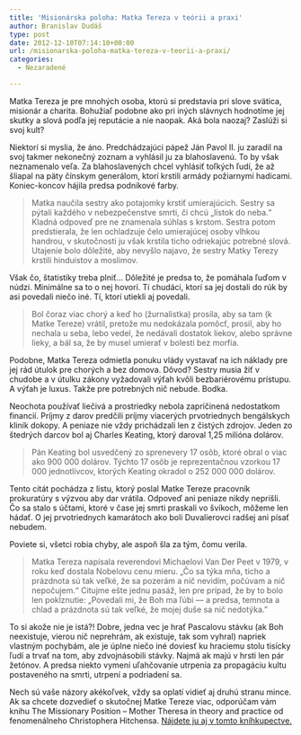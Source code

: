 ```yaml
---
title: 'Misionárska poloha: Matka Tereza v teórii a praxi'
author: Branislav Dudáš
type: post
date: 2012-12-10T07:14:10+00:00
url: /misionarska-poloha-matka-tereza-v-teorii-a-praxi/
categories:
  - Nezaradené

---
```

Matka Tereza je pre mnohých osoba, ktorú si predstavia pri slove svätica, misionár a charita. Bohužiaľ podobne ako pri iných slávnych hodnotíme jej skutky a slová podľa jej reputácie a nie naopak. Aká bola naozaj? Zaslúži si svoj kult?<!--more-->

Niektorí si myslia, že áno. Predchádzajúci pápež Ján Pavol II. ju zaradil na svoj takmer nekonečný zoznam a vyhlásil ju za blahoslavenú. To by však neznamenalo veľa. Za blahoslavených chcel vyhlásiť toľkých ľudí, že až šliapal na päty čínskym generálom, ktorí krstili armády požiarnymi hadicami. Koniec-koncov hájila predsa podnikové farby.

> Matka naučila sestry ako potajomky krstiť umierajúcich. Sestry sa pýtali každého v nebezpečenstve smrti, či chcú &#8222;lístok do neba.&#8220; Kladná odpoveď pre ne znamenala súhlas s krstom. Sestra potom predstierala, že len ochladzuje čelo umierajúcej osoby vlhkou handrou, v skutočnosti ju však krstila ticho odriekajúc potrebné slová. Utajenie bolo dôležité, aby nevyšlo najavo, že sestry Matky Terezy krstili hinduistov a moslimov.

Však čo, štatistiky treba plniť… Dôležité je predsa to, že pomáhala ľuďom v núdzi. Minimálne sa to o nej hovorí. Tí chudáci, ktorí sa jej dostali do rúk by asi povedali niečo iné. Tí, ktorí utiekli aj povedali.

> Bol čoraz viac chorý a keď ho (žurnalistka) prosila, aby sa tam (k Matke Tereze) vrátil, pretože mu nedokázala pomôcť, prosil, aby ho nechala u seba, lebo vedel, že nedávali dostatok liekov, alebo správne lieky, a bál sa, že by musel umierať v bolesti bez morfia.

Podobne, Matka Tereza odmietla ponuku vlády vystavať na ich náklady pre jej rád útulok pre chorých a bez domova. Dôvod? Sestry musia žiť v chudobe a v útulku zákony vyžadovali výťah kvôli bezbariérovému prístupu. A výťah je luxus. Takže pre potrebných nič nebude. Bodka.

Neochota používať liečivá a prostriedky nebola zapríčinená nedostatkom financií. Príjmy z darov predčili príjmy viacerých prvotriednych bengálskych kliník dokopy. A peniaze nie vždy prichádzali len z čistých zdrojov. Jeden zo štedrých darcov bol aj Charles Keating, ktorý daroval 1,25 milióna dolárov.

> Pán Keating bol usvedčený zo sprenevery 17 osôb, ktoré obral o viac ako 900 000 dolárov. Týchto 17 osôb je reprezentačnou vzorkou 17 000 jednotlivcov, ktorých Keating okradol o 252 000 000 dolárov.

Tento citát pochádza z listu, ktorý poslal Matke Tereze pracovník prokuratúry s výzvou aby dar vrátila. Odpoveď ani peniaze nikdy neprišli. Čo sa stalo s účtami, ktoré v čase jej smrti praskali vo švíkoch, môžeme len hádať. O jej prvotriednych kamarátoch ako boli Duvalierovci radšej ani písať nebudem.

Poviete si, všetci robia chyby, ale aspoň šla za tým, čomu verila.

> Matka Tereza napísala reverendovi Michaelovi Van Der Peet v 1979, v roku keď dostala Nobelovu cenu mieru. &#8222;Čo sa týka mňa, ticho a prázdnota sú tak veľké, že sa pozerám a nič nevidím, počúvam a nič nepočujem.&#8220; Citujme ešte jednu pasáž, len pre prípad, že by to bolo len pokĺznutie: &#8222;Povedali mi, že Boh ma ľúbi — a predsa, temnota a chlad a prázdnota sú tak veľké, že mojej duše sa nič nedotýka.”

To si akože nie je istá?! Dobre, jedna vec je hrať Pascalovu stávku (ak Boh neexistuje, vierou nič neprehrám, ak existuje, tak som vyhral) napriek vlastným pochybám, ale je úplne niečo iné doviesť ku hraciemu stolu tisícky ľudí a trvať na tom, aby zdvojnásobili stávky. Najmä ak majú v hrsti len pár žetónov. A predsa niekto vymení uľahčovanie utrpenia za propagáciu kultu postaveného na smrti, utrpení a podriadení sa.

Nech sú vaše názory akékoľvek, vždy sa oplatí vidieť aj druhú stranu mince. Ak sa chcete dozvedieť o skutočnej Matke Tereze viac, odporúčam vám knihu The Missionary Position &#8211; Mother Theresa in theory and practice od fenomenálneho Christophera Hitchensa. <a title="hitchens" href="http://www.bookdepository.com/Missionary-Position-Christopher-Hitchens/9781455523009" target="_blank">Nájdete ju aj v tomto kníhkupectve.</a>